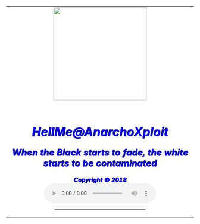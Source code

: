 <head>
<title>HellMe@AnarchoXploit</title>
<link rel="icon" type="image/png" href="https://www.imageupload.co.uk/images/2018/08/09/l_burned.png">
<style>
html {
color: blue;
text-shadow: 1px 1px black;
background: url('https://mir-s3-cdn-cf.behance.net/project_modules/disp/5eebe213832341.56278dc5d22c3.gif') no-repeat fixed;
   -webkit-background-size: 100% 100%;
   -moz-background-size: 100% 100%;
   -o-background-size: 100% 100%;
   background-size: 100% 100%;
}
.raped {
  text-align: center;
  font-family: 'Gilda Display', serif;
  -webkit-animation: noise-3 1s linear infinite;
          animation: noise-3 1s linear infinite;
  overflow: default;
}


.info {
  text-align: center;
  width: 200px;
  height: 60px;
  margin: auto;
  position: absolute;
  top: 280px;
  bottom: 0;
  left: 20px;
  right: 0;
  -webkit-animation: noise-3 1s linear infinite;
          animation: noise-3 1s linear infinite;
}


.info:after {
  content: 'OWNED';
  font-family: OCR-A;
  font-size: 100px;
  text-align: center;
  width: 800px;
  margin: auto;
  position: absolute;
  top: 20px;
  bottom: 0;
  left: 40px;
  right: 0;
  opacity: 0;
  color: white;
  -webkit-animation: noise-1 .2s linear infinite;
          animation: noise-1 .2s linear infinite;
}

@-webkit-keyframes noise-1 {
  0%, 20%, 40%, 60%, 70%, 90% {opacity: 0;}
  10% {opacity: .1;}
  50% {opacity: .5; left: -6px;}
  80% {opacity: .3;}
  100% {opacity: .6; left: 2px;}
}

@keyframes noise-1 {
  0%, 20%, 40%, 60%, 70%, 90% {opacity: 0;}
  10% {opacity: .1;}
  50% {opacity: .5; left: -6px;}
  80% {opacity: .3;}
  100% {opacity: .6; left: 2px;}
}

@-webkit-keyframes noise-2 {
  0%, 20%, 40%, 60%, 70%, 90% {opacity: 0;}
  10% {opacity: .1;}
  50% {opacity: .5; left: 6px;}
  80% {opacity: .3;}
  100% {opacity: .6; left: -2px;}
}

@keyframes noise-2 {
  0%, 20%, 40%, 60%, 70%, 90% {opacity: 0;}
  10% {opacity: .1;}
  50% {opacity: .5; left: 6px;}
  80% {opacity: .3;}
  100% {opacity: .6; left: -2px;}
}

@-webkit-keyframes noise {
  0%, 3%, 5%, 42%, 44%, 100% {opacity: 1; -webkit-transform: scaleY(1); transform: scaleY(1);}  
  4.3% {opacity: 1; -webkit-transform: scaleY(1.7); transform: scaleY(1.7);}
  43% {opacity: 1; -webkit-transform: scaleX(1.5); transform: scaleX(1.5);}
}

@keyframes noise {
  0%, 3%, 5%, 42%, 44%, 100% {opacity: 1; -webkit-transform: scaleY(1); transform: scaleY(1);}  
  4.3% {opacity: 1; -webkit-transform: scaleY(1.7); transform: scaleY(1.7);}
  43% {opacity: 1; -webkit-transform: scaleX(1.5); transform: scaleX(1.5);}
}

@-webkit-keyframes noise-3 {
  0%,3%,5%,42%,44%,100% {opacity: 1; -webkit-transform: scaleY(1); transform: scaleY(1);}
  4.3% {opacity: 1; -webkit-transform: scaleY(4); transform: scaleY(4);}
  43% {opacity: 1; -webkit-transform: scaleX(10) rotate(60deg); transform: scaleX(10) rotate(60deg);}
}

@keyframes noise-3 {
  0%,3%,5%,42%,44%,100% {opacity: 1; -webkit-transform: scaleY(1); transform: scaleY(1);}
  4.3% {opacity: 1; -webkit-transform: scaleY(4); transform: scaleY(4);}
  43% {opacity: 1; -webkit-transform: scaleX(10) rotate(60deg); transform: scaleX(10) rotate(60deg);}
}

.wrap {
  top: 30%;
  left: 25%;
  
  height: 200px;
  
  margin-top: -100px;
  position: absolute;
}
code {
  color: white;
}
span.blue {
  color: #48beef;
}
span.comment {
  color: #7f8c8d;
}
span.orange {
  color: #f39c12;
}
span.green {
  color: #33cc33;
}

.viewFull {
  font-family:OCR-A;
  color:orange;
  text-decoration:;
}

	
}

 @media only screen and (min-height: 500px) {

.viewFull{
  display:none; 	
	}

}
</style>
</head>
<table height="100%" width="100%">
<td align="center">
<img class="raped" height="250" src="https://www.imageupload.co.uk/images/2018/08/09/l_burned.png"/>
<br><br>
<h1><b><i>HellMe@AnarchoXploit</h1>
<font size="5">When the Black starts to fade, the white starts to be contaminated</font>
<br><br>Copyright &copy; 2018 
		 <center> 
<audio autoplay="autoplay" controls="controls" src="http://smabudimulia.sch.id/ErickoLim-NoSm)le.mp3" type="audio/mpeg"></audio><hr width="50%">







